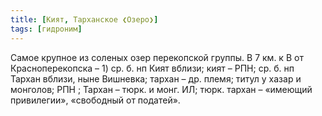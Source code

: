 ```yaml
---
title: [Кият, Тарханское ❮Озеро❯]
tags: [гидроним]
---
```


Самое крупное из соленых озер перекопской группы. В 7 км. к В от
Красноперекопска – 1) ср. б. нп Кият вблизи; кият – РПН; ср. б. нп Тархан
вблизи, ныне Вишневка; тархан – др. племя; титул у хазар и монголов; РПН ;
Тархан – тюрк. и монг. ИЛ; тюрк. тархан – «имеющий привилегии», «свободный от
податей».
